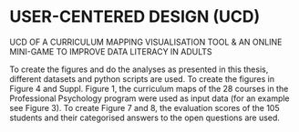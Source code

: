 # USER-CENTERED DESIGN (UCD) 
UCD OF A CURRICULUM MAPPING VISUALISATION TOOL & AN ONLINE MINI-GAME TO IMPROVE DATA LITERACY IN ADULTS



To create the figures and do the analyses as presented in this thesis, different datasets and python scripts are used. To create the figures in Figure 4 and Suppl. Figure 1, the curriculum maps of the 28 courses in the Professional Psychology program were used as input data (for an example see Figure 3). To create Figure 7 and 8, the evaluation scores of the 105 students and their categorised answers to the open questions are used. 
